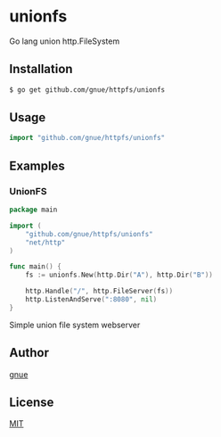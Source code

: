 # unionfs

Go lang union http.FileSystem

## Installation

```sh
$ go get github.com/gnue/httpfs/unionfs
```

## Usage

```go
import "github.com/gnue/httpfs/unionfs"
```

## Examples

### UnionFS

```go
package main

import (
	"github.com/gnue/httpfs/unionfs"
	"net/http"
)

func main() {
	fs := unionfs.New(http.Dir("A"), http.Dir("B"))

	http.Handle("/", http.FileServer(fs))
	http.ListenAndServe(":8080", nil)
}

```

Simple union file system webserver

## Author

[gnue](https://github.com/gnue)

## License

[MIT](LICENSE.txt)

